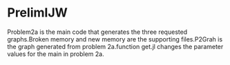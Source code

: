 # PrelimIJW

Problem2a is the main code that generates the three requested graphs.Broken memory and new memory are the supporting files.P2Grah is the graph generated from problem 2a.function get.jl changes the parameter values for the main in problem 2a.
